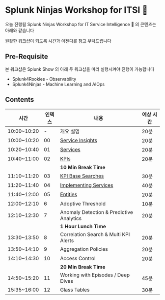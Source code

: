 # Splunk Ninjas Workshop for ITSI 🥷

오늘 진행될 Splunk Ninjas Workshop for IT Service Intelligence 🥷 의 콘텐츠는 아래와 같습니다

원활한 워크샵이 되도록 시간과 아젠다를 참고 부탁드립니다

## Pre-Requisite

본 워크샵은 Splunk Show 의 아래 두 워크샵을 미리 실행시켜야 진행이 가능합니다

- Splunk4Rookies - Observability
- Splunk4Ninjas - Machine Learning and AIOps

## Contents

| 시간        | 인덱스 | 내용                                                                                    | 예상 시간 |
| ----------- | ------ | --------------------------------------------------------------------------------------- | --------- |
| 10:00~10:20 | -      | 개요 설명                                                                               | 20분      |
| 10:00~10:20 | 00     | [Service Insights](./2-1-service-insights/2-1-index.html)                               | 20분      |
| 10:20~10:40 | 01     | [Services](./2-1-service-insights/2-1-1-Services/2-1-1-index.html)                      | 20분      |
| 10:40~11:00 | 02     | [KPIs](./2-1-service-insights/2-1-2-KPIs/2-1-2-index.html)                              | 20분      |
|             |        | **10 Min Break Time**                                                                   |
| 11:10~11:20 | 03     | [KPI Base Searches](./2-1-service-insights/2-1-3-BaseSearches/2-1-3-index.html)         | 30분      |
| 11:20~11:40 | 04     | [Implementing Services](./2-1-service-insights/2-1-4-ImplementService/2-1-4-index.html) | 40분      |
| 11:40~12:00 | 05     | [Entities](./2-1-service-insights/2-1-5-Entities/2-1-5-index.html)                      | 20분      |
| 12:00~12:10 | 6      | Adoptive Threshold                                                                      | 10분      |
| 12:10~12:30 | 7      | Anomaly Detection & Predictive Analytics                                                | 20분      |
|             |        | **1 Hour Lunch Time**                                                                   |
| 13:30~13:50 | 8      | Correlation Search & Multi KPI Alerts                                                   | 20분      |
| 13:50~14:10 | 9      | Aggregation Policies                                                                    | 20분      |
| 14:10~14:30 | 10     | Access Control                                                                          | 20분      |
|             |        | **20 Min Break Time**                                                                   |
| 14:50~15:20 | 11     | Working with Episodes / Deep Dives                                                      | 45분      |
| 15:35~16:00 | 12     | Glass Tables                                                                            | 30분      |
